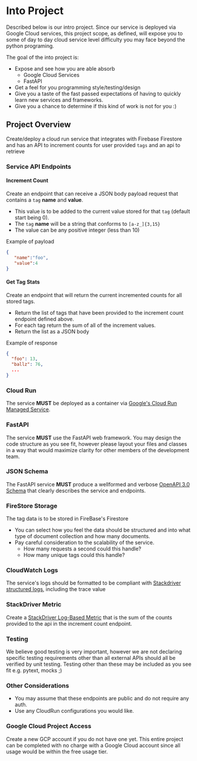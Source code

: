 # Into Project

Described below is our intro project. Since our service is deployed via Google Cloud services, this project scope, as defined, will expose you to some of day to day cloud service level difficulty you may face beyond the python programing. 

The goal of the into project is:

- Expose and see how you are able absorb 
  - Google Cloud Services
  - FastAPI
- Get a feel for you programming style/testing/design
- Give you a taste of the fast passed expectations of having to quickly learn new services and frameworks.
- Give you a chance to determine if this kind of work is not for you :)

## Project Overview

Create/deploy a cloud run service that integrates with Firebase Firestore and has an API to increment counts for user provided `tags` and an api to retrieve 


### Service API Endpoints

#### Increment Count

Create an endpoint that can receive a JSON body payload request that contains a `tag` **name** and **value**. 
- This value is to be added to the current value stored for that `tag` (default start being 0). 
- The `tag` **name** will be a string that conforms to `[a-z_]{3,15}`
- The value can be any positive integer (less than 10)

Example of payload

```json
{
   "name":"foo",
   "value":4
}

```

#### Get Tag Stats

Create an endpoint that will return the current incremented counts for all stored tags. 

- Return the list of tags that have been provided to the increment count endpoint defined above. 
- For each tag return the sum of all of the increment values.
- Return the list as a JSON body

Example of response

```json
{
  "foo": 13,
  "ballz": 76,
  ...
}
```

### Cloud Run

The service **MUST** be deployed as a container via [Google's Cloud Run Managed Service](https://cloud.google.com/run/docs).

### FastAPI

The service **MUST** use the FastAPI web framework. You may design the code structure as you see fit, however please layout your files and classes in a way that would maximize clarity for other members of the development team.

### JSON Schema

The FastAPI service **MUST** produce a wellformed and verbose [OpenAPI 3.0 Schema](https://swagger.io/docs/specification/about/) that clearly describes the service and endpoints.

### FireStore Storage

The tag data is to be stored in FireBase's Firestore
- You can select how you feel the data should be structured and into what type of document collection and how many documents.
- Pay careful consideration to the scalability of the service.
  - How many requests a second could this handle?
  - How many unique tags could this handle?
  
### CloudWatch Logs

The service's logs should be formatted to be compliant with [Stackdriver structured logs](https://cloud.google.com/logging/docs/reference/v2/rest/v2/LogEntry), including the trace value

### StackDriver Metric

Create a [StackDriver Log-Based Metric](https://cloud.google.com/logging/docs/logs-based-metrics) that is the sum of the counts provided to the api in the increment count endpoint.

### Testing

We believe good testing is very important, however we are not declaring specific testing requirements other than all external APIs should all be verified by unit testing. Testing other than these may be included as you see fit e.g. pytext, mocks ;)


### Other Considerations

- You may assume that these endpoints are public and do not require any auth.
- Use any CloudRun configurations you would like.


### Google Cloud Project Access

Create a new GCP account if you do not have one yet. This entire project can be completed with no charge with a Google Cloud account since all usage would be within the free usage tier.
